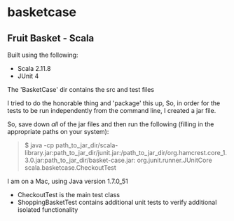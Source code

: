 # basketcase

Fruit Basket - Scala 
---------------------

Built using the following:
- Scala 2.11.8
- JUnit 4

The 'BasketCase' dir contains the src and test files

I tried to do the honorable thing and 'package' this up,  So, in order for the tests to be run independently from the command line, I created a jar file.

So, save down *all* of the jar files and then run the following (filling in the appropriate paths on your system):

> $ java -cp path_to_jar_dir/scala-library.jar:path_to_jar_dir/junit.jar:/path_to_jar_dir/org.hamcrest.core_1.3.0.jar:path_to_jar_dir/basket-case.jar: org.junit.runner.JUnitCore scala.basketcase.CheckoutTest

I am on a Mac, using Java version 1.7.0_51

- CheckoutTest is the main test class
- ShoppingBasketTest contains additional unit tests to verify additional isolated functionality
